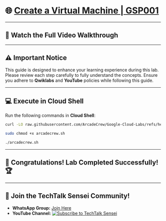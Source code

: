# 🌐 [Create a Virtual Machine | GSP001](https://www.cloudskillsboost.google/focuses/3563?parent=catalog)  
---
## 🎥 **Watch the Full Video Walkthrough**  
---
## ⚠️ **Important Notice**  
This guide is designed to enhance your learning experience during this lab. Please review each step carefully to fully understand the concepts. Ensure you adhere to **Qwiklabs** and **YouTube** policies while following this guide.  

---
## 💻 **Execute in Cloud Shell**  
Run the following commands in **Cloud Shell**:  
```bash
curl -LO raw.githubusercontent.com/ArcadeCrew/Google-Cloud-Labs/refs/heads/main/Create%20a%20Virtual%20Machine/arcadecrew.sh

sudo chmod +x arcadecrew.sh

./arcadecrew.sh
```  
---

## 🎉 **Congratulations! Lab Completed Successfully!** 🏆  

---

## 🤝 **Join the TechTalk Sensei Community!**  

- **WhatsApp Group:** [Join Here](https://chat.whatsapp.com/KkNEauOhBQXHdVcmqIlv9F)  
- **YouTube Channel:** [![Subscribe to TechTalk Sensei](https://img.shields.io/badge/YouTube-Arcade%20Crew-red?style=flat&logo=youtube)]([https://www.youtube.com/@Arcade61432?sub_confirmation=1](https://youtube.com/@techtalksensei?si=RsoYG1GKslla4B78))  
